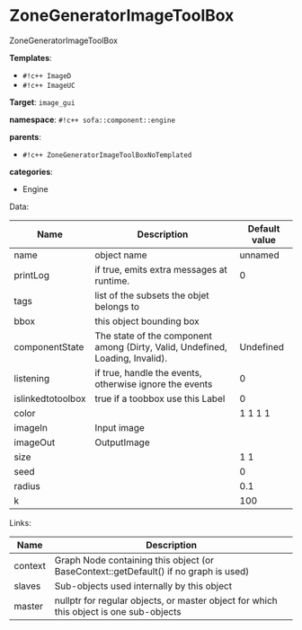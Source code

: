 # ZoneGeneratorImageToolBox

ZoneGeneratorImageToolBox


__Templates__:

- `#!c++ ImageD`
- `#!c++ ImageUC`

__Target__: `image_gui`

__namespace__: `#!c++ sofa::component::engine`

__parents__: 

- `#!c++ ZoneGeneratorImageToolBoxNoTemplated`

__categories__: 

- Engine

Data: 

<table>
<thead>
    <tr>
        <th>Name</th>
        <th>Description</th>
        <th>Default value</th>
    </tr>
</thead>
<tbody>
	<tr>
		<td>name</td>
		<td>
object name
</td>
		<td>unnamed</td>
	</tr>
	<tr>
		<td>printLog</td>
		<td>
if true, emits extra messages at runtime.
</td>
		<td>0</td>
	</tr>
	<tr>
		<td>tags</td>
		<td>
list of the subsets the objet belongs to
</td>
		<td></td>
	</tr>
	<tr>
		<td>bbox</td>
		<td>
this object bounding box
</td>
		<td></td>
	</tr>
	<tr>
		<td>componentState</td>
		<td>
The state of the component among (Dirty, Valid, Undefined, Loading, Invalid).
</td>
		<td>Undefined</td>
	</tr>
	<tr>
		<td>listening</td>
		<td>
if true, handle the events, otherwise ignore the events
</td>
		<td>0</td>
	</tr>
	<tr>
		<td>islinkedtotoolbox</td>
		<td>
true if a toobbox use this Label
</td>
		<td>0</td>
	</tr>
	<tr>
		<td>color</td>
		<td>

</td>
		<td>1 1 1 1</td>
	</tr>
	<tr>
		<td>imageIn</td>
		<td>
Input image
</td>
		<td></td>
	</tr>
	<tr>
		<td>imageOut</td>
		<td>
OutputImage
</td>
		<td></td>
	</tr>
	<tr>
		<td>size</td>
		<td>

</td>
		<td>1 1</td>
	</tr>
	<tr>
		<td>seed</td>
		<td>

</td>
		<td>0</td>
	</tr>
	<tr>
		<td>radius</td>
		<td>

</td>
		<td>0.1</td>
	</tr>
	<tr>
		<td>k</td>
		<td>

</td>
		<td>100</td>
	</tr>

</tbody>
</table>

Links: 

| Name | Description |
| ---- | ----------- |
|context|Graph Node containing this object (or BaseContext::getDefault() if no graph is used)|
|slaves|Sub-objects used internally by this object|
|master|nullptr for regular objects, or master object for which this object is one sub-objects|



